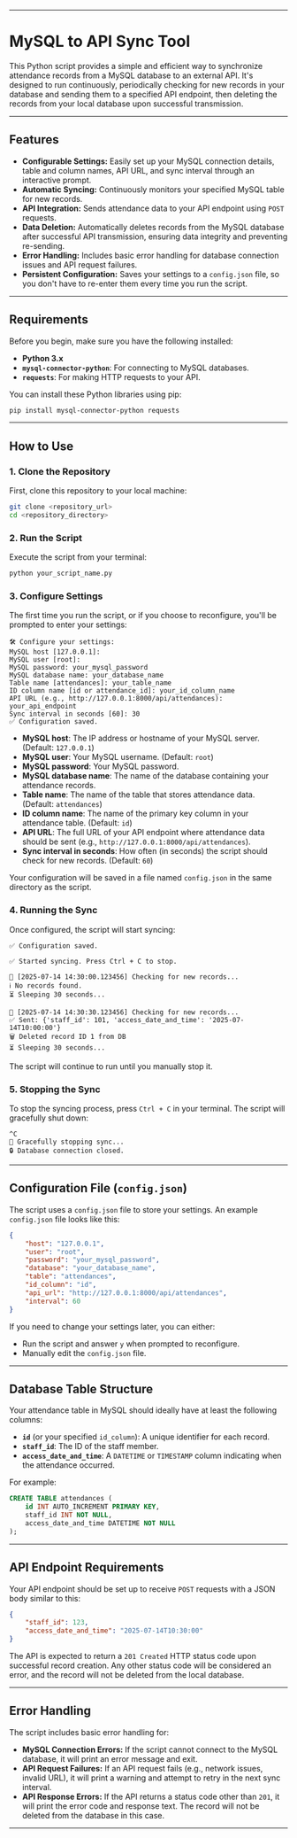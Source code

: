 -----

# MySQL to API Sync Tool

This Python script provides a simple and efficient way to synchronize attendance records from a MySQL database to an external API. It's designed to run continuously, periodically checking for new records in your database and sending them to a specified API endpoint, then deleting the records from your local database upon successful transmission.

-----

## Features

  * **Configurable Settings:** Easily set up your MySQL connection details, table and column names, API URL, and sync interval through an interactive prompt.
  * **Automatic Syncing:** Continuously monitors your specified MySQL table for new records.
  * **API Integration:** Sends attendance data to your API endpoint using `POST` requests.
  * **Data Deletion:** Automatically deletes records from the MySQL database after successful API transmission, ensuring data integrity and preventing re-sending.
  * **Error Handling:** Includes basic error handling for database connection issues and API request failures.
  * **Persistent Configuration:** Saves your settings to a `config.json` file, so you don't have to re-enter them every time you run the script.

-----

## Requirements

Before you begin, make sure you have the following installed:

  * **Python 3.x**
  * **`mysql-connector-python`**: For connecting to MySQL databases.
  * **`requests`**: For making HTTP requests to your API.

You can install these Python libraries using pip:

```bash
pip install mysql-connector-python requests
```

-----

## How to Use

### 1\. Clone the Repository

First, clone this repository to your local machine:

```bash
git clone <repository_url>
cd <repository_directory>
```

### 2\. Run the Script

Execute the script from your terminal:

```bash
python your_script_name.py
```

### 3\. Configure Settings

The first time you run the script, or if you choose to reconfigure, you'll be prompted to enter your settings:

```
🛠️ Configure your settings:
MySQL host [127.0.0.1]:
MySQL user [root]:
MySQL password: your_mysql_password
MySQL database name: your_database_name
Table name [attendances]: your_table_name
ID column name [id or attendance_id]: your_id_column_name
API URL (e.g., http://127.0.0.1:8000/api/attendances): your_api_endpoint
Sync interval in seconds [60]: 30
✅ Configuration saved.
```

  * **MySQL host**: The IP address or hostname of your MySQL server. (Default: `127.0.0.1`)
  * **MySQL user**: Your MySQL username. (Default: `root`)
  * **MySQL password**: Your MySQL password.
  * **MySQL database name**: The name of the database containing your attendance records.
  * **Table name**: The name of the table that stores attendance data. (Default: `attendances`)
  * **ID column name**: The name of the primary key column in your attendance table. (Default: `id`)
  * **API URL**: The full URL of your API endpoint where attendance data should be sent (e.g., `http://127.0.0.1:8000/api/attendances`).
  * **Sync interval in seconds**: How often (in seconds) the script should check for new records. (Default: `60`)

Your configuration will be saved in a file named `config.json` in the same directory as the script.

### 4\. Running the Sync

Once configured, the script will start syncing:

```
✅ Configuration saved.

✅ Started syncing. Press Ctrl + C to stop.

🔄 [2025-07-14 14:30:00.123456] Checking for new records...
ℹ️ No records found.
⏳ Sleeping 30 seconds...

🔄 [2025-07-14 14:30:30.123456] Checking for new records...
✅ Sent: {'staff_id': 101, 'access_date_and_time': '2025-07-14T10:00:00'}
🗑️ Deleted record ID 1 from DB
⏳ Sleeping 30 seconds...
```

The script will continue to run until you manually stop it.

### 5\. Stopping the Sync

To stop the syncing process, press `Ctrl + C` in your terminal. The script will gracefully shut down:

```
^C
👋 Gracefully stopping sync...
🔒 Database connection closed.
```

-----

## Configuration File (`config.json`)

The script uses a `config.json` file to store your settings. An example `config.json` file looks like this:

```json
{
    "host": "127.0.0.1",
    "user": "root",
    "password": "your_mysql_password",
    "database": "your_database_name",
    "table": "attendances",
    "id_column": "id",
    "api_url": "http://127.0.0.1:8000/api/attendances",
    "interval": 60
}
```

If you need to change your settings later, you can either:

  * Run the script and answer `y` when prompted to reconfigure.
  * Manually edit the `config.json` file.

-----

## Database Table Structure

Your attendance table in MySQL should ideally have at least the following columns:

  * **`id`** (or your specified `id_column`): A unique identifier for each record.
  * **`staff_id`**: The ID of the staff member.
  * **`access_date_and_time`**: A `DATETIME` or `TIMESTAMP` column indicating when the attendance occurred.

For example:

```sql
CREATE TABLE attendances (
    id INT AUTO_INCREMENT PRIMARY KEY,
    staff_id INT NOT NULL,
    access_date_and_time DATETIME NOT NULL
);
```

-----

## API Endpoint Requirements

Your API endpoint should be set up to receive `POST` requests with a JSON body similar to this:

```json
{
    "staff_id": 123,
    "access_date_and_time": "2025-07-14T10:30:00"
}
```

The API is expected to return a `201 Created` HTTP status code upon successful record creation. Any other status code will be considered an error, and the record will not be deleted from the local database.

-----

## Error Handling

The script includes basic error handling for:

  * **MySQL Connection Errors:** If the script cannot connect to the MySQL database, it will print an error message and exit.
  * **API Request Failures:** If an API request fails (e.g., network issues, invalid URL), it will print a warning and attempt to retry in the next sync interval.
  * **API Response Errors:** If the API returns a status code other than `201`, it will print the error code and response text. The record will not be deleted from the database in this case.

-----